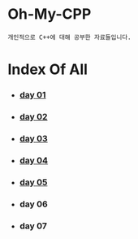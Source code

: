 # Oh-My-CPP
	개인적으로 C++에 대해 공부한 자료들입니다.

# Index Of All

- ### [day 01](https://err0rcode7.github.io/diary/2020/11/15/Oh_My_C_P_P_1.html)

- ### [day 02](https://err0rcode7.github.io/diary/2020/11/15/Oh_My_C_P_P_2.html)

- ### [day 03](https://err0rcode7.github.io/diary/2020/11/20/Oh_My_C_P_P_3.html)

- ### [day 04](https://err0rcode7.github.io/diary/2020/11/23/Oh_My_C_P_P_4.html)

- ### [day 05](https://err0rcode7.github.io/diary/2020/11/24/Oh_My_C_P_P_5.html)

- ### day 06

- ### day 07

